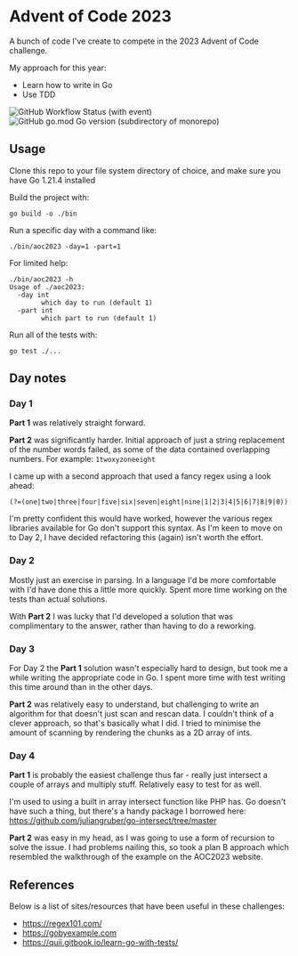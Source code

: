 # Advent of Code 2023

A bunch of code I've create to compete in the 2023 Advent of Code challenge.

My approach for this year:

* Learn how to write in Go
* Use TDD

![GitHub Workflow Status (with event)](https://img.shields.io/github/actions/workflow/status/hellboy1975/aoc2023/.github%2Fworkflows%2Fgo.yml)
![GitHub go.mod Go version (subdirectory of monorepo)](https://img.shields.io/github/go-mod/go-version/hellboy1975/aoc2023)


## Usage

Clone this repo to your file system directory of choice, and make sure you have Go 1.21.4 installed

Build the project with:

```
go build -o ./bin
```

Run a specific day with a command like:

```
./bin/aoc2023 -day=1 -part=1
```

For limited help:

```
./bin/aoc2023 -h
Usage of ./aoc2023:
  -day int
        which day to run (default 1)
  -part int
        which part to run (default 1)
```

Run all of the tests with:

```
go test ./...
```

## Day notes

### Day 1

**Part 1** was relatively straight forward.

**Part 2** was significantly harder.  Initial approach of just a string replacement of the number words failed, as some of the data contained overlapping numbers.
For example: `1twoxyzoneeight`

I came up with a second approach that used a fancy regex using a look ahead:

```
(?=(one|two|three|four|five|six|seven|eight|nine|1|2|3|4|5|6|7|8|9|0))
```

I'm pretty confident this would have worked, however the various regex libraries available for Go don't support this syntax.  As I'm keen to move on to Day 2,
I have decided refactoring this (again) isn't worth the effort.

### Day 2

Mostly just an exercise in parsing.  In a language I'd be more comfortable with I'd have done this a little more quickly.  Spent more time working on the tests than actual solutions.

With **Part 2** I was lucky that I'd developed a solution that was complimentary to the answer, rather than having to do a reworking.

### Day 3

For Day 2 the **Part 1** solution wasn't especially hard to design, but took me a while writing the appropriate code in Go. 
I spent more time with test writing this time around than in the other days.

**Part 2** was relatively easy to understand, but challenging to write an algorithm for that doesn't just scan and rescan data.  I couldn't think of a clever approach, so that's basically what I did.  I tried to minimise the amount of scanning by rendering the chunks as a 2D array of ints.

### Day 4

**Part 1** is probably the easiest challenge thus far - really just intersect a couple of arrays and multiply stuff.  Relatively easy to test for as well.

I'm used to using a built in array intersect function like PHP has.  Go doesn't have such a thing, but there's a handy package I borrowed here: https://github.com/juliangruber/go-intersect/tree/master

**Part 2** was easy in my head, as I was going to use a form of recursion to solve the issue.  I had problems nailing this, so took a plan B approach which resembled the walkthrough of the example on the AOC2023 website.

## References

Below is a list of sites/resources that have been useful in these challenges:

* https://regex101.com/
* https://gobyexample.com
* https://quii.gitbook.io/learn-go-with-tests/
